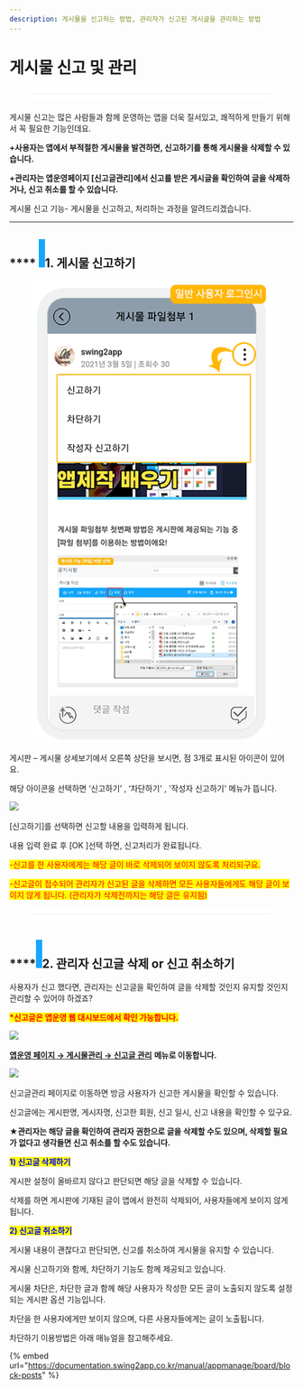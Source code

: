 ```yaml
---
description: 게시물을 신고하는 방법, 관리자가 신고된 게시글을 관리하는 방법
---
```


# 게시물 신고 및 관리

<figure><img src="../../../.gitbook/assets/구분선.PNG" alt=""><figcaption></figcaption></figure>

게시물 신고는 많은 사람들과 함께 운영하는 앱을 더욱 질서있고, 쾌적하게 만들기 위해서 꼭 필요한 기능인데요.

**+사용자는 앱에서 부적절한 게시물을 발견하면, 신고하기를 통해 게시물을 삭제할 수 있습니다.**&#x20;

**+관리자는 앱운영페이지 \[신고글관리]에서 신고를 받은 게시글을 확인하여 글을 삭제하거나, 신고 취소를 할 수 있습니다.**

게시물 신고 기능- 게시물을 신고하고, 처리하는 과정을 알려드리겠습니다.

***

## &#x20;**** ![](<../../../.gitbook/assets/image (2) (1).png>)1. 게시물 신고하기

<figure><img src="../../../.gitbook/assets/게시판관리자1.png" alt=""><figcaption></figcaption></figure>

게시판 – 게시물 상세보기에서 오른쪽 상단을 보시면, 점 3개로 표시된 아이콘이 있어요.

해당 아이콘을 선택하면 ‘신고하기’ , ‘차단하기' , '작성자 신고하기' 메뉴가 뜹니다.&#x20;



![](https://wp.swing2app.co.kr/wp-content/uploads/2018/09/%EC%8B%A0%EA%B3%A0%EA%B8%80%EA%B4%80%EB%A6%ACNEW3.png)

\[신고하기]를 선택하면 신고할 내용을 입력하게 됩니다.

내용 입력 완료 후 \[OK ]선택 하면, 신고처리가 완료됩니다.

<mark style="color:red;">-신고를 한 사용자에게는 해당 글이 바로 삭제되어 보이지 않도록 처리되구요.</mark>

<mark style="color:red;">-신고글이 접수되어 관리자가 신고된 글을 삭제하면 모든 사용자들에게도 해당 글이 보이지 않게 됩니다. (관리자가 삭제전까지는 해당 글은 유지됨)</mark>&#x20;

<figure><img src="../../../.gitbook/assets/구분선.PNG" alt=""><figcaption></figcaption></figure>

## ****![](<../../../.gitbook/assets/image (2) (1).png>)2. 관리자 신고글 삭제 or 신고 취소하기

사용자가 신고 했다면, 관리자는 신고글을 확인하여 글을 삭제할 것인지 유지할 것인지 관리할 수 있어야 하겠죠?

<mark style="color:red;">**\*신고글은 앱운영 웹 대시보드에서 확인 가능합니다.**</mark>

![](https://wp.swing2app.co.kr/wp-content/uploads/2018/09/%EC%8B%A0%EA%B3%A0%EA%B8%80%EA%B4%80%EB%A6%ACNEW1.png)

[**앱운영 페이지 → 게시물관리 → 신고글 관리**](http://www.swing2app.co.kr/view/board\_article\_report) **메뉴로 이동합니다.**

&#x20;

![](https://wp.swing2app.co.kr/wp-content/uploads/2018/09/%EC%8B%A0%EA%B3%A0%EA%B8%80%EA%B4%80%EB%A6%ACNEW2.png)

신고글관리 페이지로 이동하면 방금 사용자가 신고한 게시물을 확인할 수 있습니다.

신고글에는 게시판명, 게시자명, 신고한 회원, 신고 일시, 신고 내용을 확인할 수 있구요.

**★관리자는 해당 글을 확인하여 관리자 권한으로 글을 삭제할 수도 있으며, 삭제할 필요가 없다고 생각들면 신고 취소를 할 수도 있습니다.**

&#x20;

<mark style="color:blue;">**1) 신고글 삭제하기**</mark>

게시판 설정이 올바르지 않다고 판단되면 해당 글을 삭제할 수 있습니다.

삭제를 하면 게시판에 기재된 글이 앱에서 완전히 삭제되어, 사용자들에게 보이지 않게 됩니다.

&#x20;

<mark style="color:blue;">**2) 신고글 취소하기**</mark>

게시물 내용이 괜찮다고 판단되면, 신고를 취소하여 게시물을 유지할 수 있습니다.

게시물 신고하기와 함께, 차단하기 기능도 함께 제공되고 있습니다.



게시물 차단은, 차단한 글과 함께 해당 사용자가 작성한 모든 글이 노출되지 않도록 설정되는 게시판 옵션 기능입니다.&#x20;

차단을 한 사용자에게만 보이지 않으며, 다른 사용자들에게는 글이 노출됩니다.&#x20;

차단하기 이용방법은 아래 매뉴얼을 참고해주세요.

{% embed url="https://documentation.swing2app.co.kr/manual/appmanage/board/block-posts" %}

